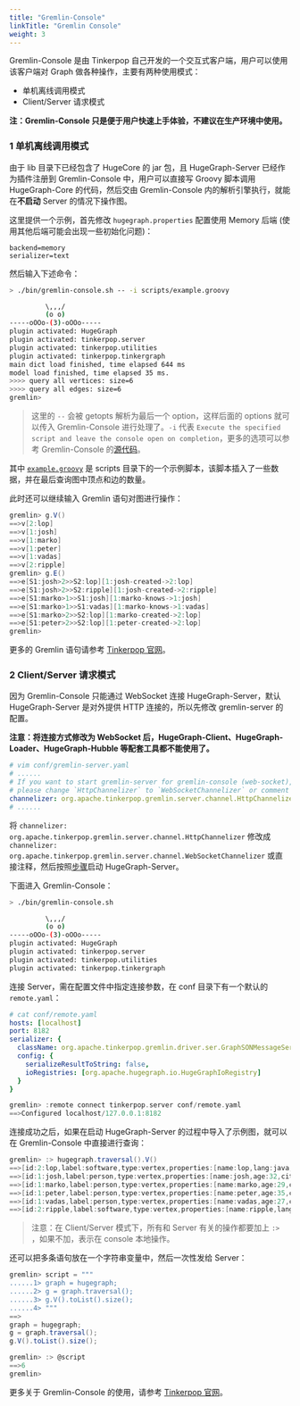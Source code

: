 ```yaml
---
title: "Gremlin-Console"
linkTitle: "Gremlin Console"
weight: 3
---
```


Gremlin-Console 是由 Tinkerpop 自己开发的一个交互式客户端，用户可以使用该客户端对 Graph 做各种操作，主要有两种使用模式：

- 单机离线调用模式
- Client/Server 请求模式

**注：Gremlin-Console 只是便于用户快速上手体验，不建议在生产环境中使用。**

### 1 单机离线调用模式

由于 lib 目录下已经包含了 HugeCore 的 jar 包，且 HugeGraph-Server 已经作为插件注册到 Gremlin-Console 中，用户可以直接写 Groovy 脚本调用 HugeGraph-Core 的代码，然后交由 Gremlin-Console 内的解析引擎执行，就能在**不启动** Server 的情况下操作图。

这里提供一个示例，首先修改 `hugegraph.properties` 配置使用 Memory 后端 (使用其他后端可能会出现一些初始化问题)：

```properties
backend=memory
serializer=text
```

然后输入下述命令：

```bash
> ./bin/gremlin-console.sh -- -i scripts/example.groovy

         \,,,/
         (o o)
-----oOOo-(3)-oOOo-----
plugin activated: HugeGraph
plugin activated: tinkerpop.server
plugin activated: tinkerpop.utilities
plugin activated: tinkerpop.tinkergraph
main dict load finished, time elapsed 644 ms
model load finished, time elapsed 35 ms.
>>>> query all vertices: size=6
>>>> query all edges: size=6
gremlin> 
```

> 这里的 `--` 会被 getopts 解析为最后一个 option，这样后面的 options 就可以传入 Gremlin-Console 进行处理了。`-i` 代表 `Execute the specified script and leave the console open on completion`，更多的选项可以参考 Gremlin-Console 的[源代码](https://github.com/apache/tinkerpop/blob/3.5.1/gremlin-console/src/main/groovy/org/apache/tinkerpop/gremlin/console/Console.groovy#L483)。

其中 [`example.groovy`](https://github.com/apache/incubator-hugegraph/blob/master/hugegraph-server/hugegraph-dist/src/assembly/static/scripts/example.groovy) 是 scripts 目录下的一个示例脚本，该脚本插入了一些数据，并在最后查询图中顶点和边的数量。

此时还可以继续输入 Gremlin 语句对图进行操作：

```groovy
gremlin> g.V()
==>v[2:lop]
==>v[1:josh]
==>v[1:marko]
==>v[1:peter]
==>v[1:vadas]
==>v[2:ripple]
gremlin> g.E()
==>e[S1:josh>2>>S2:lop][1:josh-created->2:lop]
==>e[S1:josh>2>>S2:ripple][1:josh-created->2:ripple]
==>e[S1:marko>1>>S1:josh][1:marko-knows->1:josh]
==>e[S1:marko>1>>S1:vadas][1:marko-knows->1:vadas]
==>e[S1:marko>2>>S2:lop][1:marko-created->2:lop]
==>e[S1:peter>2>>S2:lop][1:peter-created->2:lop]
gremlin> 
```

更多的 Gremlin 语句请参考 [Tinkerpop 官网](http://tinkerpop.apache.org/docs/current/reference/)。

### 2 Client/Server 请求模式

因为 Gremlin-Console 只能通过 WebSocket 连接 HugeGraph-Server，默认 HugeGraph-Server 是对外提供 HTTP 连接的，所以先修改 gremlin-server 的配置。

**注意：将连接方式修改为 WebSocket 后，HugeGraph-Client、HugeGraph-Loader、HugeGraph-Hubble 等配套工具都不能使用了。**

```yaml
# vim conf/gremlin-server.yaml
# ......
# If you want to start gremlin-server for gremlin-console (web-socket),
# please change `HttpChannelizer` to `WebSocketChannelizer` or comment this line.
channelizer: org.apache.tinkerpop.gremlin.server.channel.HttpChannelizer
# ......
```

将 `channelizer: org.apache.tinkerpop.gremlin.server.channel.HttpChannelizer` 修改成 `channelizer: org.apache.tinkerpop.gremlin.server.channel.WebSocketChannelizer` 或直接注释，然后按照[步骤](/docs/quickstart/hugegraph-server/)启动 HugeGraph-Server。

下面进入 Gremlin-Console：

```bash
> ./bin/gremlin-console.sh

         \,,,/
         (o o)
-----oOOo-(3)-oOOo-----
plugin activated: HugeGraph
plugin activated: tinkerpop.server
plugin activated: tinkerpop.utilities
plugin activated: tinkerpop.tinkergraph
```

连接 Server，需在配置文件中指定连接参数，在 conf 目录下有一个默认的 `remote.yaml`：

```yaml
# cat conf/remote.yaml
hosts: [localhost]
port: 8182
serializer: {
  className: org.apache.tinkerpop.gremlin.driver.ser.GraphSONMessageSerializerV1d0,
  config: {
    serializeResultToString: false,
    ioRegistries: [org.apache.hugegraph.io.HugeGraphIoRegistry]
  }
}
```

```groovy
gremlin> :remote connect tinkerpop.server conf/remote.yaml
==>Configured localhost/127.0.0.1:8182
```

连接成功之后，如果在启动 HugeGraph-Server 的过程中导入了示例图，就可以在 Gremlin-Console 中直接进行查询：

```groovy
gremlin> :> hugegraph.traversal().V()
==>[id:2:lop,label:software,type:vertex,properties:[name:lop,lang:java,price:328]]
==>[id:1:josh,label:person,type:vertex,properties:[name:josh,age:32,city:Beijing]]
==>[id:1:marko,label:person,type:vertex,properties:[name:marko,age:29,city:Beijing]]
==>[id:1:peter,label:person,type:vertex,properties:[name:peter,age:35,city:Shanghai]]
==>[id:1:vadas,label:person,type:vertex,properties:[name:vadas,age:27,city:Hongkong]]
==>[id:2:ripple,label:software,type:vertex,properties:[name:ripple,lang:java,price:199]]
```

> 注意：在 Client/Server 模式下，所有和 Server 有关的操作都要加上 `:> `，如果不加，表示在 console 本地操作。

还可以把多条语句放在一个字符串变量中，然后一次性发给 Server：

```groovy
gremlin> script = """
......1> graph = hugegraph;
......2> g = graph.traversal();
......3> g.V().toList().size();
......4> """
==>
graph = hugegraph;
g = graph.traversal();
g.V().toList().size();

gremlin> :> @script
==>6
gremlin> 
```

更多关于 Gremlin-Console 的使用，请参考 [Tinkerpop 官网](http://tinkerpop.apache.org/docs/current/reference/)。

